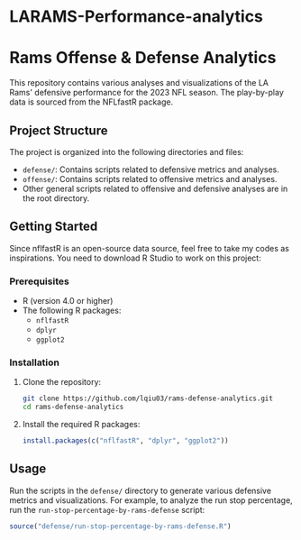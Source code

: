 # LARAMS-Performance-analytics
# Rams Offense & Defense Analytics

This repository contains various analyses and visualizations of the LA Rams' defensive performance for the 2023 NFL season. The play-by-play data is sourced from the NFLfastR package.

## Project Structure

The project is organized into the following directories and files:

- `defense/`: Contains scripts related to defensive metrics and analyses.
- `offense/`: Contains scripts related to offensive metrics and analyses.
- Other general scripts related to offensive and defensive analyses are in the root directory.

## Getting Started

Since nflfastR is an open-source data source, feel free to take my codes as inspirations. You need to download R Studio to work on this project:

### Prerequisites

- R (version 4.0 or higher)
- The following R packages:
  - `nflfastR`
  - `dplyr`
  - `ggplot2`

### Installation

1. Clone the repository:
    ```sh
    git clone https://github.com/lqiu03/rams-defense-analytics.git
    cd rams-defense-analytics
    ```

2. Install the required R packages:
    ```R
    install.packages(c("nflfastR", "dplyr", "ggplot2"))
    ```

## Usage

Run the scripts in the `defense/` directory to generate various defensive metrics and visualizations. For example, to analyze the run stop percentage, run the `run-stop-percentage-by-rams-defense` script:

```R
source("defense/run-stop-percentage-by-rams-defense.R")
